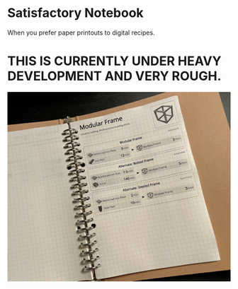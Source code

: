 # Satisfactory Notebook

When you prefer paper printouts to digital recipes.

# THIS IS CURRENTLY UNDER HEAVY DEVELOPMENT AND VERY ROUGH.

![Example Printout](https://github.com/shawnphoffman/satisfactory-notebook/blob/master/help/modframe.jpg?raw=true)
